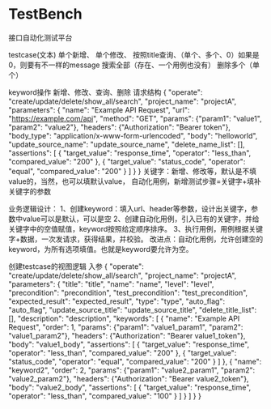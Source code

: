 # TestBench
接口自动化测试平台

testcase(文本)
单个新增、
单个修改、
按照title查询、（单个、多个、0）如果是0，则要有不一样的message
搜索全部（存在、一个用例也没有）
删除多个（单个）

keyword操作
新增、修改、查询、删除
请求结构
{
    "operate": "create/update/delete/show_all/search",
    "project_name": "projectA",
    "parameters": {
        "name": "Example API Request",
        "url": "https://example.com/api",
        "method": "GET",
        "params": {"param1": "value1", "param2": "value2"},
        "headers": {"Authorization": "Bearer token"},
        "body_type": "application/x-www-form-urlencoded",
        "body": "helloworld",
        "update_source_name": "update_source_name",
        "delete_name_list": [],
        "assertions": [
            {
                "target_value": "response_time",
                "operator": "less_than",
                "compared_value": "200"
            },
            {
                "target_value": "status_code",
                "operator": "equal",
                "compared_value": "200"
            }
        ]
    }
}
关键字：新增、修改等，默认是不填value的，当然，也可以填默认value，
自动化用例，新增测试步骤=关键字+填补关键字的参数

业务逻辑设计：
1、创建keyword：填入url、header等参数，设计出关键字，参数中value可以是默认，可以是空
2、创建自动化用例，引入已有的关键字，并给关键字中的空值赋值，keyword按照给定顺序排序。
3、执行用例，用例根据关键字+数据，一次发请求，获得结果，并校验。
改进点：自动化用例，允许创建空的keyword，为所有选项填值。也就是keyword要允许为空。

创建testcase的视图逻辑
入参
{
    "operate": "create/update/delete/show_all/search",
    "project_name": "projectA",
    "parameters": {
        "title": "title",
        "name": "name",
        "level": "level",
        "precondition": "precondition",
        "test_precondition": "test_precondition",
        "expected_result": "expected_result",
        "type": "type",
        "auto_flag": "auto_flag",
        "update_source_title": "update_source_title",
        "delete_title_list": [],
        "description": "description",
        "keywords": [
            {
                "name": "Example API Request",
                "order": 1,
                "params": {"param1": "value1_param1", "param2": "value1_param2"},
                "headers": {"Authorization": "Bearer value1_token"},
                "body": "value1_body",
                "assertions": [
                    {
                        "target_value": "response_time",
                        "operator": "less_than",
                        "compared_value": "200"
                    },
                    {
                        "target_value": "status_code",
                        "operator": "equal",
                        "compared_value": "200"
                    }
                ]
            },
            {
                "name": "keyword2",
                "order": 2,
                "params": {"param1": "value2_param1", "param2": "value2_param2"},
                "headers": {"Authorization": "Bearer value2_token"},
                "body": "value2_body",
                "assertions": [
                    {
                        "target_value": "response_time",
                        "operator": "less_than",
                        "compared_value": "100"
                    }
                ]
            }
        ]
    }
}
